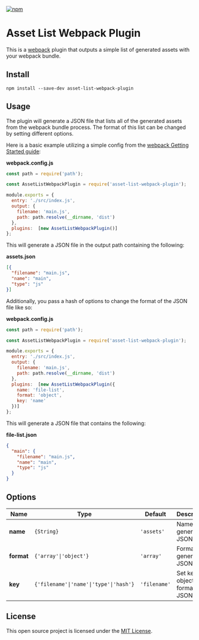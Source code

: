 [![npm](https://img.shields.io/npm/v/asset-list-webpack-plugin.svg?colorB=brightgreen)](https://www.npmjs.com/package/asset-list-webpack-plugin)

# Asset List Webpack Plugin
This is a [webpack](https://webpack.js.org) plugin that outputs a simple list of generated assets with your webpack bundle.

## Install
`npm install --save-dev asset-list-webpack-plugin`

## Usage
The plugin will generate a JSON file that lists all of the generated assets from the webpack bundle process. The format of this list can be changed by setting different options.

Here is a basic example utilizing a simple config from the [webpack Getting Started guide](https://webpack.js.org/guides/getting-started):

**webpack.config.js**
```javascript
const path = require('path');

const AssetListWebpackPlugin = require('asset-list-webpack-plugin');

module.exports = {
  entry: './src/index.js',
  output: {
    filename: 'main.js',
    path: path.resolve(__dirname, 'dist')
  },
  plugins:  [new AssetListWebpackPlugin()]
};

```

This will generate a JSON file in the output path containing the following:

**assets.json**
```json
[{
  "filename": "main.js",
  "name": "main",
  "type": "js"
}]
```

Additionally, you pass a hash of options to change the format of the JSON file like so:

**webpack.config.js**
```javascript
const path = require('path');

const AssetListWebpackPlugin = require('asset-list-webpack-plugin');

module.exports = {
  entry: './src/index.js',
  output: {
    filename: 'main.js',
    path: path.resolve(__dirname, 'dist')
  },
  plugins:  [new AssetListWebpackPlugin({
    name: 'file-list',
    format: 'object',
    key: 'name'
  })]
};

```

This will generate a JSON file that contains the following:

**file-list.json**
```json
{
  "main": {
    "filename": "main.js",
    "name": "main",
    "type": "js"
  }
}
```

## Options
| Name | Type | Default | Description |
|---|---|---|---|
| **name** | `{String}` | `'assets'` | Name of generated JSON file |
| **format** | `{'array'\|'object'}` | `'array'` | Format of generated JSON file |
| **key** | `{'filename'\|'name'\|'type'\|'hash'}` | `'filename'` | Set keys for object formatted JSON file |

## License
This open source project is licensed under the [MIT License](https://choosealicense.com/licenses/mit).